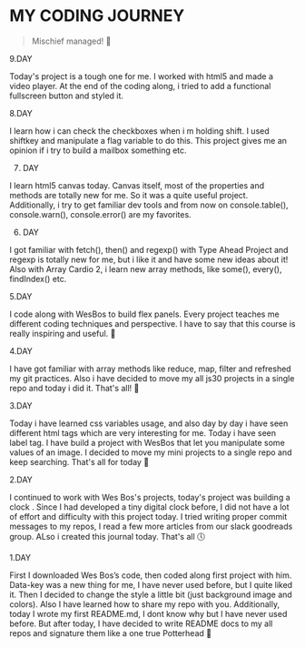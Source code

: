 # MY CODING JOURNEY

> Mischief managed! :herb:

9.DAY

Today's project is a tough one for me. I worked with html5 and made a video player. At the end of the coding along, i tried to add a functional fullscreen button and styled it.

8.DAY

I learn how i can check the checkboxes when i m holding shift. I used shiftkey and manipulate a flag variable to do this. This project gives me an opinion if i try to build a mailbox something etc.

7. DAY

I learn html5 canvas today. Canvas itself, most of the properties and methods are totally new for me. So it was a quite useful project. Additionally, i try to get familiar dev tools and from now on console.table(), console.warn(), console.error() are my favorites.

6. DAY

I got familiar with fetch(), then() and regexp() with Type Ahead Project and regexp is totally new for me, but i like it and have some new ideas about it! Also with Array Cardio 2, i learn new array methods, like some(), every(), findIndex() etc.

5.DAY

I code along with WesBos to build flex panels. Every project teaches me different coding techniques and perspective. I have to say that this course is really inspiring and useful. :dizzy:

4.DAY

I have got familiar with array methods like reduce, map, filter and refreshed my git practices. Also i have decided to move my all js30 projects in a single repo and today i did it. That's all! :orange_heart:

3.DAY

Today i have learned css variables usage, and also day by day i have seen different html tags which are very interesting for me. Today i have seen label tag. I have build a project with WesBos that let you manipulate some values of an image. I decided to move my mini projects to a single repo and keep searching. That's all for today :milky_way:

2.DAY

I continued to work with Wes Bos's projects, today's project was building a clock . Since I had developed a tiny digital clock before, I did not have a lot of effort and difficulty with this project today. I tried writing proper commit messages to my repos, I read a few more articles from our slack goodreads group. ALso i created this journal today. That's all :clock5:

1.DAY

First I downloaded Wes Bos’s code, then coded along first project with him. Data-key was a new thing for me, I have never used before, but I quite liked it. Then I decided to change the style a little bit (just background image and colors). Also I have learned how to share my repo with you. Additionally, today I wrote my first README.md, I dont know why but I have never used before. But after today, I have decided to write README docs to my all repos and signature them like a one true Potterhead :rocket:
